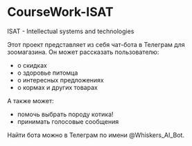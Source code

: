 # CourseWork-ISAT
ISAT - Intellectual systems and technologies

Этот проект представляет из себя чат-бота в Телеграм для зоомагазина.
Он может рассказать пользователю:
- о скидках
- о здоровье питомца
- о интересных предложениях
- о кормах и других товарах

А также может:
- помочь выбрать породу котика!
- принимать голосовые сообщения


Найти бота можно в Телеграм по имени @Whiskers_AI_Bot.